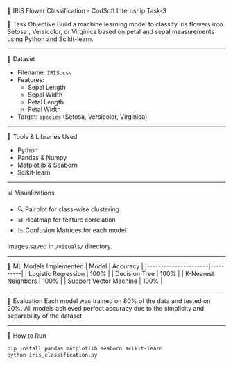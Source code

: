  🌸 IRIS Flower Classification - CodSoft Internship Task-3

 📌 Task Objective
Build a machine learning model to classify iris flowers into Setosa , Versicolor, or Virginica based on petal and sepal measurements using Python and Scikit-learn.

---

 📁 Dataset
- Filename: `IRIS.csv`
- Features:
  - Sepal Length
  - Sepal Width
  - Petal Length
  - Petal Width
- Target: `species` (Setosa, Versicolor, Virginica)

---

 🔧 Tools & Libraries Used
- Python
- Pandas & Numpy
- Matplotlib & Seaborn
- Scikit-learn

---

 📊 Visualizations
- 🔍 Pairplot for class-wise clustering
- 📊 Heatmap for feature correlation
- 📉 Confusion Matrices for each model

Images saved in `/visuals/` directory.

---

 🤖 ML Models Implemented
| Model                 | Accuracy |
|----------------------|----------|
| Logistic Regression  | 100%     |
| Decision Tree        | 100%     |
| K-Nearest Neighbors  | 100%     |
| Support Vector Machine | 100%   |

---

 🧪 Evaluation
Each model was trained on 80% of the data and tested on 20%. All models achieved perfect accuracy due to the simplicity and separability of the dataset.

---

🧠 How to Run

```bash
pip install pandas matplotlib seaborn scikit-learn
python iris_classification.py
